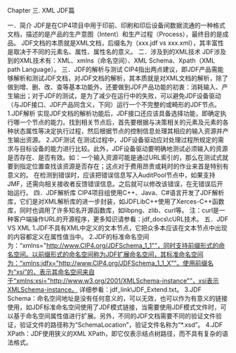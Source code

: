Chapter 三. XML JDF篇

一．简介
JDF是在CIP4项目中用于印前、印刷和印后设备间数据流通的一种格式文档，描述的是产品的生产意图（Intent）和生产过程（Process），最终目的是成品。
JDF文档的本质就是XML文档，后缀名为（xxx.jdf vs xxx.xml），其丰富性是取决于不同的元素名、属性、属性名的意义。
二．涉及到的XML技术
JDF涉及到的XML技术有：XML、xmlns（命名空间）、XML Schema、Xpath（XML path Language）。
三．JDF的解析与测试
CIP4指出两点建议，即JDF产品需能够解析和测试JDF文档，对JDF文档的解析，其本质就是对XML文档的解析，除了做到增、删、改、查等基本功能外，还要做到JDF产品功能的初衷：消耗输入、产生输出；对于JDF的测试，是为了减少在运行中的失败，可以避免JDF设备驱动（与JDF接口、JDF产品同含义，下同）运行一个不完整的或畸形的JDF节点。
1.JDF解析
实现JDF文档的解析功能后，JDF接口还应该具备选择功能，即确定执行哪一个节点的能力。找到相关节点后，首先要根据与决策相关的元素及元素的各种状态属性等决定执行过程，然后根据节点的控制信息处理其相应的输入资源并产生输出资源。
2.JDF测试
在测试过程中，JDF设备驱动应对处理过程所规定的需求与目标设备的能力进行比较。此外，JDF设备驱动要明确地测试必须输入的资源是否存在、是否有效。如：一个输入资源可能是通过URL索引的，那么在测试式就要到指定位置查找该资源是否存在；这点对于费用昂贵或耗时的作业来首是特别有意义的。
在检测到错误时，应该把错误信息写入AuditPool节点中，如果支持JMF，还需向相关接收者反馈错误信息。之后就可以修改该错误，在无错误后开始运行。
四．JDF解析库
CIP4项目组使用C++、Java、C#语言开发了JDF解析库，它们是对XML解析库的进一步封装，如JDFLibC++使用了Xerces-C++函数库，同时也调用了许多知名开源函数库，如libpng、zlib、curl等。
注：curl是一种客户端操作URL的开源程序，更多知识请参看：jdf_docs\cURL技术。
五．JDF VS XML
1.JDF不具有XML中定义的文本节点，它把众多本应该在文本节点中出现的内容都定义在属性值当中。
2.JDF的标准命名空间为：“xmlns="http://www.CIP4.org/JDFSchema_1_1"”，同时支持前缀形式的命名空间。以前缀形式的命名空间称为JDF扩展命名空间，其标准命名空间为：“xmlns:jdfx="http://www.CIP4.org/JDFSchema_1_1_X"”。使用前缀名为“xsi”的，表示其命名空间来自于“xmlns:xsi="http://www.w3.org/2001/XMLSchema-instance"”，xsi表示XMLSchema-instance。
详细参看：jdf_link\JDF_Extend.txt。
3.JDF Schema：命名空间地址是没有任何意义的，可以无效，也可以作为有意义的链接使用，如JDF标准命名空间使用了JDF模式链接，当需要使用JDF模式文件时，可以基于命名空间属性值进行扩展。另外，不同的JDF文档需要不同的验证文件验证，验证文件的路径称为“SchemaLocation”，验证文件名称为“\*.xsd”。
4.JDF XPath：JDF使用狭义的XML XPath，即它仅表示结点树路径，而不具有复杂的语法格式。

